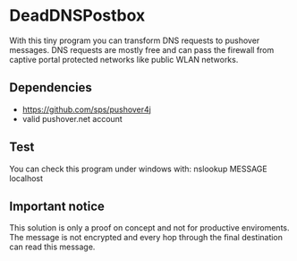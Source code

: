 # DeadDNSPostbox

With this tiny program you can transform DNS requests to pushover messages.
DNS requests are mostly free and can pass the firewall from captive portal protected networks like public WLAN networks.

## Dependencies

- https://github.com/sps/pushover4j
- valid pushover.net account

## Test

You can check this program under windows with: nslookup MESSAGE localhost

## Important notice

This solution is only a proof on concept and not for productive enviroments.
The message is not encrypted and every hop through the final destination can read this message.
